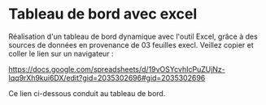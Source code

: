 # Tableau de bord avec excel
Réalisation d'un tableau de bord dynamique avec l'outil Excel, grâce à des sources de données en provenance de 03 feuilles execl. Veillez copier et coller le lien sur un navigateur :

https://docs.google.com/spreadsheets/d/19vOSYcvhIcPuZUjNz-Iqq9rXh9kui6DX/edit?gid=2035302696#gid=2035302696

Ce lien ci-dessous conduit au tableau de bord.
